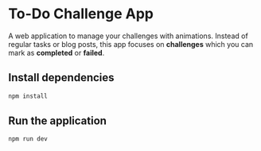 # To-Do Challenge App

A web application to manage your challenges with animations. Instead of regular tasks or blog posts, this app focuses on **challenges** which you can mark as **completed** or **failed**.

## Install dependencies

```bash
npm install
```

## Run the application

```bash
npm run dev